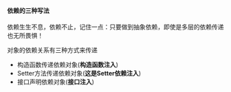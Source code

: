 ####  依赖的三种写法

依赖生生不息，依赖不止，记住一点：只要做到抽象依赖，即使是多层的依赖传递也无所畏惧！



对象的依赖关系有三种方式来传递

- 构造函数传递依赖对象(**构造函数注入**)
- Setter方法传递依赖对象(**这是Setter依赖注入**)
- 接口声明依赖对象(**接口注入**)